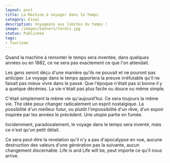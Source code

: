 ```yaml
---
layout: post
title: La Machine à voyager dans le Temps
category: Essai
description: Voyageons aux limites du temps !
image: /images/banners/tardis.jpg
status: Published
tags:
- Tourisme
---
```


Quand la machine à remonter le temps sera inventée, dans quelques années ou en 1882, ce ne sera pas exactement ce que l'on attendait.

Les gens seront déçu d'une manière qu'ils ne pouvait et ne pouront pas anticiper.
Le voyage dans le temps apportera la preuve irréfutable qu'il ne faisait pas mieux vivre dans le passé. Que l'époque n'était pas si bonne il y a quelque décénies. La vie n'était pas plus facile ou douce ou même simple.

C'était simplement la même vie qu'aujourd'hui. Ce sera toujours la même vie.
The idée peux changer radicalement un esprit nostalgique. La possibilité d'un meilleur futur, ou plutôt l'impossibilité d'un rêve, d'un espoir inspirée par les années le précédent. Une utopie partie en fumée.

Incidemment, paradoxalement, le voyage dans le temps sera inventé, mais ce n'est qu'un petit détail.

Ce sera peut-être la revelation qu'il n'y a pas d'apocalypse en vue, aucune destruction des valeurs d'une génération pas la suivante, aucun changement discernable. Life is and Life will be, peut importe ce qu'il nous arrive.